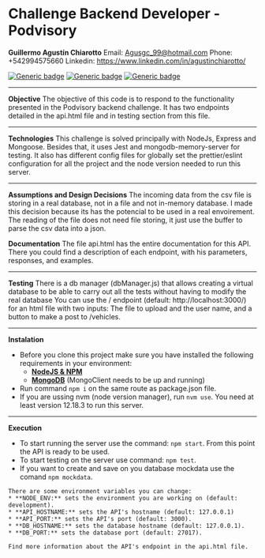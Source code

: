# Challenge Backend Developer - Podvisory

**Guillermo Agustín Chiarotto**
Email: Agusgc_99@hotmail.com
Phone: +542994575660
Linkedin: https://www.linkedin.com/in/agustinchiarotto/

[![Generic badge](https://img.shields.io/badge/node->=v14.0.0-green.svg)](https://shields.io/)
[![Generic badge](https://img.shields.io/badge/npm-v6.14.8-green.svg)](https://shields.io/)
[![Generic badge](https://img.shields.io/badge/mongo-v4.4.1-green.svg)](https://shields.io/)

---

**Objective**
The objective of this code is to respond to the functionality presented in the Podvisory backend challenge. It has two endpoints detailed in the api.html file and in testing section from this file.

---

**Technologies**
This challenge is solved principally with NodeJs, Express and Mongoose. Besides that, it uses Jest and mongodb-memory-server for testing. It also has different config files for globally set the prettier/eslint configuration for all the project and the node version needed to run this server.

---

**Assumptions and Design Decisions**
The incoming data from the csv file is storing in a real database, not in a file and not in-memory database. I made this decision because its has the potencial to be used in a real envoirement. The reading of the file does not need file storing, it just use the buffer to parse the csv data into a json.

**Documentation**
The file api.html has the entire documentation for this API. There you could find a description of each endpoint, with his parameters, responses, and examples.

---

**Testing**
There is a db manager (dbManager.js) that allows creating a virtual database to be able to carry out all the tests without having to modify the real database
You can use the / endpoint (default: http://localhost:3000/) for an html file with two inputs: The file to upload and the user name, and a button to make a post to /vehicles.

---

**Instalation**

- Before you clone this project make sure you have installed the following requirements in your environment:
  - [**NodeJS & NPM**](https://nodejs.org/en/download/package-manager/)
  - [**MongoDB**](https://www.mongodb.com/try/download/community) (MongoClient needs to be up and running)
- Run command `npm i` on the same route as package.json file.
- If you are ussing nvm (node version manager), run `nvm use`. You need at least version 12.18.3 to run this server.

---

**Execution**

- To start running the server use the command: `npm start`. From this point the API is ready to be used.
- To start testing on the server use command: `npm test`.
- If you want to create and save on you database mockdata use the comand `npm mockdata`.

```
There are some environment variables you can change:
* **NODE_ENV:** sets the environment you are working on (default: development).
* **API_HOSTNAME:** sets the API's hostname (default: 127.0.0.1)
* **API_PORT:** sets the API's port (default: 3000).
* **DB_HOSTNAME:** sets the database hostname (default: 127.0.0.1).
* **DB_PORT:** sets the database port (default: 27017).

Find more information about the API's endpoint in the api.html file.



```
